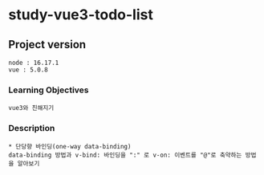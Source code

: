 # study-vue3-todo-list

## Project version

```
node : 16.17.1
vue : 5.0.8
```

### Learning Objectives

```
vue3와 친해지기
```

### Description

```
* 단당향 바인딩(one-way data-binding)
data-binding 방법과 v-bind: 바인딩을 ":" 로 v-on: 이벤트를 "@"로 축약하는 방법을 알아보기
```
